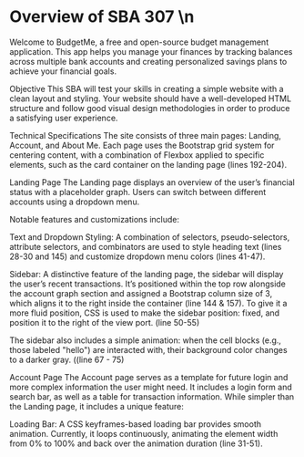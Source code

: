 # Overview of SBA 307 \n
Welcome to BudgetMe, a free and open-source budget management application. This app helps you manage your finances by tracking balances across multiple bank accounts and creating personalized savings plans to achieve your financial goals.

Objective
This SBA will test your skills in creating a simple website with a clean layout and styling. Your website should have a well-developed HTML structure and follow good visual design methodologies in order to produce a satisfying user experience.

Technical Specifications
The site consists of three main pages: Landing, Account, and About Me. Each page uses the Bootstrap grid system for centering content, with a combination of Flexbox applied to specific elements, such as the card container on the landing page (lines 192-204).

Landing Page
The Landing page displays an overview of the user’s financial status with a placeholder graph. Users can switch between different accounts using a dropdown menu.

Notable features and customizations include:

Text and Dropdown Styling: A combination of selectors, pseudo-selectors, attribute selectors, and combinators are used to style heading text (lines 28-30 and 145) and customize dropdown menu colors (lines 41-47).

Sidebar: A distinctive feature of the landing page, the sidebar will display the user’s recent transactions. It’s positioned within the top row alongside the account graph section and assigned a Bootstrap column size of 3, which aligns it to the right inside the container (line 144 & 157). To give it a more fluid position, CSS is used to make the sidebar position: fixed, and position it to the right of the view port. (line 50-55) 

The sidebar also includes a simple animation: when the cell blocks (e.g., those labeled "hello") are interacted with, their background color changes to a darker gray. ((line 67 - 75)

Account Page
The Account page serves as a template for future login and more complex information the user might need. It includes a login form and search bar, as well as a table for transaction information. While simpler than the Landing page, it includes a unique feature:

Loading Bar: A CSS keyframes-based loading bar provides smooth animation. Currently, it loops continuously, animating the element width from 0% to 100% and back over the animation duration (line 31-51).

